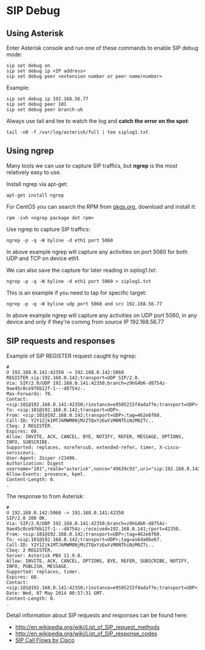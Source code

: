 # SIP Debug

## Using Asterisk

Enter Asterisk console and run one of these commands to enable SIP debug mode:

```
sip set debug on
sip set debug ip <IP address>
sip set debug peer <extension number or peer name/number>
```

Example:

```
sip set debug ip 192.168.56.77
sip set debug peer 101
sip set debug peer branch-uk
```

Always use tail and tee to watch the log and **catch the error on the spot**:

```
tail -n0 -f /var/log/asterisk/full | tee siplog1.txt
```

## Using ngrep

Many tools we can use to capture SIP traffics, but **ngrep** is the most relatively easy to use.

Install ngrep via apt-get:

```
apt-get install ngrep
```

For CentOS you can search the RPM from [pkgs.org](http://pkgs.org/search/?query=ngrep&type=smart), download and install it:

```
rpm -ivh <ngrep package dot rpm>
```

Use ngrep to capture SIP traffics:

```
ngrep -p -q -W byline -d eth1 port 5060
```

In above example ngrep will capture any activities on port 5060 for both UDP and TCP on device eth1.

We can also save the capture for later reading in siplog1.txt:

```
ngrep -p -q -W byline -d eth1 port 5060 > siplog1.txt
```

This is an example if you need to tap for specific target:

```
ngrep -p -q -W byline udp port 5060 and src 192.168.56.77
```

In above example ngrep will capture any activities on UDP port 5060, in any device and only if they're coming from source IP 192.168.56.77

## SIP requests and responses

Example of SIP REGISTER request caught by ngrep:

```
#
U 192.168.0.141:42350 -> 192.168.0.142:5060
REGISTER sip:192.168.0.142;transport=UDP SIP/2.0.
Via: SIP/2.0/UDP 192.168.0.141:42350;branch=z9hG4bK-d8754z-9ae45c0ce976b12f-1---d8754z-.
Max-Forwards: 70.
Contact: <sip:101@192.168.0.141:42350;rinstance=e9505215f4adaf7e;transport=UDP>.
To: <sip:101@192.168.0.142;transport=UDP>.
From: <sip:101@192.168.0.142;transport=UDP>;tag=462e6f60.
Call-ID: Y2Y1Zjk1MTJkMWM0NjMzZTQxYzEwYzM0NThiNzM0ZTc..
CSeq: 2 REGISTER.
Expires: 60.
Allow: INVITE, ACK, CANCEL, BYE, NOTIFY, REFER, MESSAGE, OPTIONS, INFO, SUBSCRIBE.
Supported: replaces, norefersub, extended-refer, timer, X-cisco-serviceuri.
User-Agent: Zoiper r23496.
Authorization: Digest username="101",realm="asterisk",nonce="49639c93",uri="sip:192.168.0.142;transport=UDP",response="8f8b297596721498a9538da356b05c5e",algorithm=MD5.
Allow-Events: presence, kpml.
Content-Length: 0.
.
```

The response to from Asterisk:

```
#
U 192.168.0.142:5060 -> 192.168.0.141:42350
SIP/2.0 200 OK.
Via: SIP/2.0/UDP 192.168.0.141:42350;branch=z9hG4bK-d8754z-9ae45c0ce976b12f-1---d8754z-;received=192.168.0.141;rport=42350.
From: <sip:101@192.168.0.142;transport=UDP>;tag=462e6f60.
To: <sip:101@192.168.0.142;transport=UDP>;tag=as6da0be67.
Call-ID: Y2Y1Zjk1MTJkMWM0NjMzZTQxYzEwYzM0NThiNzM0ZTc..
CSeq: 2 REGISTER.
Server: Asterisk PBX 11.9.0.
Allow: INVITE, ACK, CANCEL, OPTIONS, BYE, REFER, SUBSCRIBE, NOTIFY, INFO, PUBLISH, MESSAGE.
Supported: replaces, timer.
Expires: 60.
Contact: <sip:101@192.168.0.141:42350;rinstance=e9505215f4adaf7e;transport=UDP>;expires=60.
Date: Wed, 07 May 2014 00:57:31 GMT.
Content-Length: 0.
.
```

Detail information about SIP requests and responses can be found here:
* http://en.wikipedia.org/wiki/List_of_SIP_request_methods
* http://en.wikipedia.org/wiki/List_of_SIP_response_codes
* [SIP Call Flows by Cisco](http://www.cisco.com/c/en/us/td/docs/voice_ip_comm/cuipph/7960g_7940g/sip/7_5/english/administration/guide/ver7_5/sipaxb75.html)